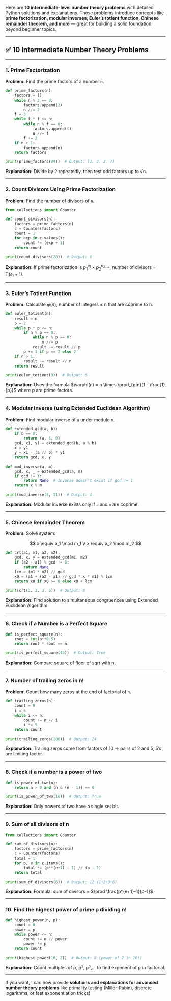 Here are **10 intermediate-level number theory problems** with detailed Python solutions and explanations. These problems introduce concepts like **prime factorization, modular inverses, Euler’s totient function, Chinese remainder theorem, and more** — great for building a solid foundation beyond beginner topics.

---

## ✅ 10 Intermediate Number Theory Problems

---

### **1. Prime Factorization**

**Problem:**
Find the prime factors of a number `n`.

```python
def prime_factors(n):
    factors = []
    while n % 2 == 0:
        factors.append(2)
        n //= 2
    f = 3
    while f * f <= n:
        while n % f == 0:
            factors.append(f)
            n //= f
        f += 2
    if n > 1:
        factors.append(n)
    return factors

print(prime_factors(84))  # Output: [2, 2, 3, 7]
```

**Explanation:**
Divide by 2 repeatedly, then test odd factors up to √n.

---

### **2. Count Divisors Using Prime Factorization**

**Problem:**
Find the number of divisors of `n`.

```python
from collections import Counter

def count_divisors(n):
    factors = prime_factors(n)
    c = Counter(factors)
    count = 1
    for exp in c.values():
        count *= (exp + 1)
    return count

print(count_divisors(28))  # Output: 6
```

**Explanation:**
If prime factorization is $p_1^{e_1} \times p_2^{e_2} \cdots$, number of divisors = $\prod (e_i + 1)$.

---

### **3. Euler’s Totient Function**

**Problem:**
Calculate $\varphi(n)$, number of integers ≤ n that are coprime to n.

```python
def euler_totient(n):
    result = n
    p = 2
    while p * p <= n:
        if n % p == 0:
            while n % p == 0:
                n //= p
            result -= result // p
        p += 1 if p == 2 else 2
    if n > 1:
        result -= result // n
    return result

print(euler_totient(9))  # Output: 6
```

**Explanation:**
Uses the formula $\varphi(n) = n \times \prod_{p|n}(1 - \frac{1}{p})$ where p are prime factors.

---

### **4. Modular Inverse (using Extended Euclidean Algorithm)**

**Problem:**
Find modular inverse of `a` under modulo `m`.

```python
def extended_gcd(a, b):
    if b == 0:
        return (a, 1, 0)
    gcd, x1, y1 = extended_gcd(b, a % b)
    x = y1
    y = x1 - (a // b) * y1
    return gcd, x, y

def mod_inverse(a, m):
    gcd, x, _ = extended_gcd(a, m)
    if gcd != 1:
        return None  # Inverse doesn't exist if gcd != 1
    return x % m

print(mod_inverse(3, 11))  # Output: 4
```

**Explanation:**
Modular inverse exists only if `a` and `m` are coprime.

---

### **5. Chinese Remainder Theorem**

**Problem:**
Solve system:

$$
x \equiv a_1 \mod m_1 \\
x \equiv a_2 \mod m_2
$$

```python
def crt(a1, m1, a2, m2):
    gcd, x, y = extended_gcd(m1, m2)
    if (a2 - a1) % gcd != 0:
        return None
    lcm = (m1 * m2) // gcd
    x0 = (a1 + (a2 - a1) // gcd * x * m1) % lcm
    return x0 if x0 >= 0 else x0 + lcm

print(crt(2, 3, 3, 5))  # Output: 8
```

**Explanation:**
Find solution to simultaneous congruences using Extended Euclidean Algorithm.

---

### **6. Check if a Number is a Perfect Square**

```python
def is_perfect_square(n):
    root = int(n**0.5)
    return root * root == n

print(is_perfect_square(49))  # Output: True
```

**Explanation:**
Compare square of floor of sqrt with n.

---

### **7. Number of trailing zeros in n!**

**Problem:**
Count how many zeros at the end of factorial of `n`.

```python
def trailing_zeros(n):
    count = 0
    i = 5
    while i <= n:
        count += n // i
        i *= 5
    return count

print(trailing_zeros(100))  # Output: 24
```

**Explanation:**
Trailing zeros come from factors of 10 → pairs of 2 and 5, 5’s are limiting factor.

---

### **8. Check if a number is a power of two**

```python
def is_power_of_two(n):
    return n > 0 and (n & (n - 1)) == 0

print(is_power_of_two(16))  # Output: True
```

**Explanation:**
Only powers of two have a single set bit.

---

### **9. Sum of all divisors of n**

```python
from collections import Counter

def sum_of_divisors(n):
    factors = prime_factors(n)
    c = Counter(factors)
    total = 1
    for p, e in c.items():
        total *= (p**(e+1) - 1) // (p - 1)
    return total

print(sum_of_divisors(6))  # Output: 12 (1+2+3+6)
```

**Explanation:**
Formula: sum of divisors = $\prod \frac{p^{e+1}-1}{p-1}$

---

### **10. Find the highest power of prime p dividing n!**

```python
def highest_power(n, p):
    count = 0
    power = p
    while power <= n:
        count += n // power
        power *= p
    return count

print(highest_power(10, 2))  # Output: 8 (power of 2 in 10!)
```

**Explanation:**
Count multiples of p, p², p³,... to find exponent of p in factorial.

---

If you want, I can now provide **solutions and explanations for advanced number theory problems** like primality testing (Miller-Rabin), discrete logarithms, or fast exponentiation tricks!

